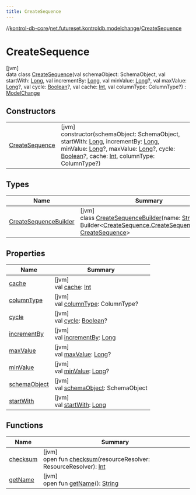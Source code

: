 ```yaml
---
title: CreateSequence
---
```

//[kontrol-db-core](../../../index.html)/[net.futureset.kontroldb.modelchange](../index.html)/[CreateSequence](index.html)



# CreateSequence



[jvm]\
data class [CreateSequence](index.html)(val schemaObject: SchemaObject, val startWith: [Long](https://kotlinlang.org/api/latest/jvm/stdlib/kotlin/-long/index.html), val incrementBy: [Long](https://kotlinlang.org/api/latest/jvm/stdlib/kotlin/-long/index.html), val minValue: [Long](https://kotlinlang.org/api/latest/jvm/stdlib/kotlin/-long/index.html)?, val maxValue: [Long](https://kotlinlang.org/api/latest/jvm/stdlib/kotlin/-long/index.html)?, val cycle: [Boolean](https://kotlinlang.org/api/latest/jvm/stdlib/kotlin/-boolean/index.html)?, val cache: [Int](https://kotlinlang.org/api/latest/jvm/stdlib/kotlin/-int/index.html), val columnType: ColumnType?) : [ModelChange](../-model-change/index.html)



## Constructors


| | |
|---|---|
| [CreateSequence](-create-sequence.html) | [jvm]<br>constructor(schemaObject: SchemaObject, startWith: [Long](https://kotlinlang.org/api/latest/jvm/stdlib/kotlin/-long/index.html), incrementBy: [Long](https://kotlinlang.org/api/latest/jvm/stdlib/kotlin/-long/index.html), minValue: [Long](https://kotlinlang.org/api/latest/jvm/stdlib/kotlin/-long/index.html)?, maxValue: [Long](https://kotlinlang.org/api/latest/jvm/stdlib/kotlin/-long/index.html)?, cycle: [Boolean](https://kotlinlang.org/api/latest/jvm/stdlib/kotlin/-boolean/index.html)?, cache: [Int](https://kotlinlang.org/api/latest/jvm/stdlib/kotlin/-int/index.html), columnType: ColumnType?) |


## Types


| Name | Summary |
|---|---|
| [CreateSequenceBuilder](-create-sequence-builder/index.html) | [jvm]<br>class [CreateSequenceBuilder](-create-sequence-builder/index.html)(name: [String](https://kotlinlang.org/api/latest/jvm/stdlib/kotlin/-string/index.html)) : Builder&lt;[CreateSequence.CreateSequenceBuilder](-create-sequence-builder/index.html), [CreateSequence](index.html)&gt; |


## Properties


| Name | Summary |
|---|---|
| [cache](cache.html) | [jvm]<br>val [cache](cache.html): [Int](https://kotlinlang.org/api/latest/jvm/stdlib/kotlin/-int/index.html) |
| [columnType](column-type.html) | [jvm]<br>val [columnType](column-type.html): ColumnType? |
| [cycle](cycle.html) | [jvm]<br>val [cycle](cycle.html): [Boolean](https://kotlinlang.org/api/latest/jvm/stdlib/kotlin/-boolean/index.html)? |
| [incrementBy](increment-by.html) | [jvm]<br>val [incrementBy](increment-by.html): [Long](https://kotlinlang.org/api/latest/jvm/stdlib/kotlin/-long/index.html) |
| [maxValue](max-value.html) | [jvm]<br>val [maxValue](max-value.html): [Long](https://kotlinlang.org/api/latest/jvm/stdlib/kotlin/-long/index.html)? |
| [minValue](min-value.html) | [jvm]<br>val [minValue](min-value.html): [Long](https://kotlinlang.org/api/latest/jvm/stdlib/kotlin/-long/index.html)? |
| [schemaObject](schema-object.html) | [jvm]<br>val [schemaObject](schema-object.html): SchemaObject |
| [startWith](start-with.html) | [jvm]<br>val [startWith](start-with.html): [Long](https://kotlinlang.org/api/latest/jvm/stdlib/kotlin/-long/index.html) |


## Functions


| Name | Summary |
|---|---|
| [checksum](../-model-change/checksum.html) | [jvm]<br>open fun [checksum](../-model-change/checksum.html)(resourceResolver: ResourceResolver): [Int](https://kotlinlang.org/api/latest/jvm/stdlib/kotlin/-int/index.html) |
| [getName](../-model-change/get-name.html) | [jvm]<br>open fun [getName](../-model-change/get-name.html)(): [String](https://kotlinlang.org/api/latest/jvm/stdlib/kotlin/-string/index.html) |

